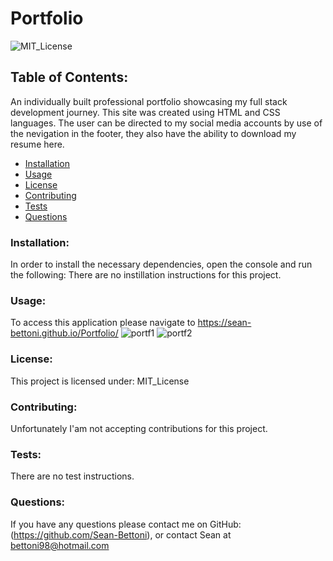 
  # Portfolio

  ![MIT_License](https://img.shields.io/badge/MIT_License-License-purple)
  ## Table of Contents:
  An individually built professional portfolio showcasing my full stack development journey. This site was created using HTML and CSS languages. The user can be directed to my     social media accounts by use of the nevigation in the footer, they also have the ability to download my resume here.
  * [Installation](#install)
  * [Usage](#usage)
  * [License](#license)
  * [Contributing](#contribute)
  * [Tests](#tests)
  * [Questions](#questions)
  ### Installation:
  In order to install the necessary dependencies, open the console and run the following:
  There are no instillation instructions for this project.
  ### Usage:
  To access this application please navigate to https://sean-bettoni.github.io/Portfolio/
  ![portf1](https://user-images.githubusercontent.com/82442926/150893311-1af1cc3f-fc0b-49de-8568-13489c2320da.png)
  ![portf2](https://user-images.githubusercontent.com/82442926/150893323-a2e93080-33d5-4bc9-b863-8605f0233462.png)
  ### License:
  This project is licensed under:
  MIT_License
  ### Contributing:
  Unfortunately I'am not accepting contributions for this project.
  ### Tests:
  There are no test instructions.
  ### Questions:
  If you have any questions please contact me on GitHub:
  (https://github.com/Sean-Bettoni), or contact Sean at bettoni98@hotmail.com
  
